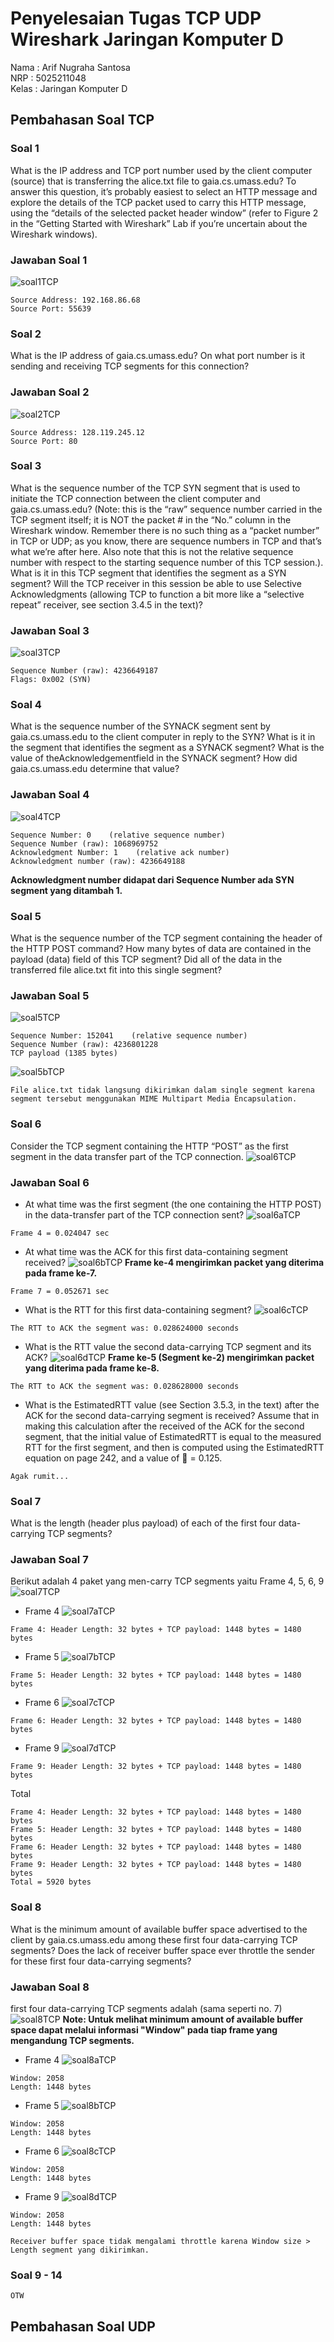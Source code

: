 # Penyelesaian Tugas TCP UDP Wireshark Jaringan Komputer D
Nama    : Arif Nugraha Santosa </br>
NRP     : 5025211048 </br>
Kelas   : Jaringan Komputer D </br>

## Pembahasan Soal TCP

### Soal 1
What is the IP address and TCP port number used by the client computer (source) that is transferring the alice.txt file to gaia.cs.umass.edu? To answer this question, it’s probably easiest to select an HTTP message and explore the details of the TCP packet used to carry this HTTP message, using the “details of the selected packet header window” (refer to Figure 2 in the “Getting Started with Wireshark” Lab if you’re uncertain about the Wireshark windows).

### Jawaban Soal 1
![soal1TCP](./images/TCP1.png)
```
Source Address: 192.168.86.68
Source Port: 55639
```

### Soal 2
What is the IP address of gaia.cs.umass.edu? On what port number is it sending and receiving TCP segments for this connection?

### Jawaban Soal 2
![soal2TCP](./images/TCP2.png)
```
Source Address: 128.119.245.12
Source Port: 80
```

### Soal 3
What is the sequence number of the TCP SYN segment that is used to initiate the TCP connection between the client computer and gaia.cs.umass.edu? (Note: this is the “raw” sequence number carried in the TCP segment itself; it is NOT the packet # in the “No.” column in the Wireshark window. Remember there is no such thing as a “packet number” in TCP or UDP; as you know, there are sequence numbers in TCP and that’s what we’re after here. Also note that this is not the relative sequence number with respect to the starting sequence number of this TCP session.). What is it in this TCP segment that identifies the segment as a SYN segment? Will the TCP receiver in this session be able to use Selective Acknowledgments (allowing TCP to function a bit more like a “selective repeat” receiver, see section 3.4.5 in the text)?

### Jawaban Soal 3
![soal3TCP](./images/TCP3.png)
```
Sequence Number (raw): 4236649187
Flags: 0x002 (SYN)
```

### Soal 4
What is the sequence number of the SYNACK segment sent by gaia.cs.umass.edu to the client computer in reply to the SYN? What is it in the segment that identifies the segment as a SYNACK segment? What is the value of theAcknowledgementfield in the SYNACK segment? How did gaia.cs.umass.edu determine that value?

### Jawaban Soal 4
![soal4TCP](./images/TCP4.png)
```
Sequence Number: 0    (relative sequence number)
Sequence Number (raw): 1068969752
Acknowledgment Number: 1    (relative ack number)
Acknowledgment number (raw): 4236649188
```
__Acknowledgment number didapat dari Sequence Number ada SYN segment yang ditambah 1.__

### Soal 5
What is the sequence number of the TCP segment containing the header of the HTTP POST command? How many bytes of data are contained in the payload (data) field of this TCP segment? Did all of the data in the transferred file alice.txt fit into this single segment?

### Jawaban Soal 5
![soal5TCP](./images/TCP5.png)
```
Sequence Number: 152041    (relative sequence number)
Sequence Number (raw): 4236801228
TCP payload (1385 bytes)
```
![soal5bTCP](./images/TCP5b.png)
```
File alice.txt tidak langsung dikirimkan dalam single segment karena segment tersebut menggunakan MIME Multipart Media Encapsulation.
```


### Soal 6
Consider the TCP segment containing the HTTP “POST” as the first segment in the data transfer part of the TCP connection. 
![soal6TCP](./images/TCP6a.png)

### Jawaban Soal 6
- At what time was the first segment (the one containing the HTTP POST) in the data-transfer part of the TCP connection sent?
![soal6aTCP](./images/TCP6b.png)
```
Frame 4 = 0.024047 sec
```
- At what time was the ACK for this first data-containing segment received?
![soal6bTCP](./images/TCP6c.png)
__Frame ke-4 mengirimkan packet yang diterima pada frame ke-7.__
```
Frame 7	= 0.052671 sec
```
- What is the RTT for this first data-containing segment?
![soal6cTCP](./images/TCP6d.png)
```
The RTT to ACK the segment was: 0.028624000 seconds
```
- What is the RTT value the second data-carrying TCP segment and its ACK?
![soal6dTCP](./images/TCP6e.png)
__Frame ke-5 (Segment ke-2) mengirimkan packet yang diterima pada frame ke-8.__
```
The RTT to ACK the segment was: 0.028628000 seconds
```
- What is the EstimatedRTT value (see Section 3.5.3, in the text) after the ACK for the second data-carrying segment is received? Assume that in 
making this calculation after the received of the ACK for the second segment, that the initial value of EstimatedRTT is equal to the measured RTT for the first segment, and then is computed using the EstimatedRTT equation on page 242, and a value of  = 0.125.
```
Agak rumit...
```

### Soal 7
What is the length (header plus payload) of each of the first four data-carrying TCP segments?

### Jawaban Soal 7
Berikut adalah 4 paket yang men-carry TCP segments yaitu Frame 4, 5, 6, 9
![soal7TCP](./images/TCP7.png)
- Frame 4
![soal7aTCP](./images/TCP7a.png)
```
Frame 4: Header Length: 32 bytes + TCP payload: 1448 bytes = 1480 bytes
```
- Frame 5
![soal7bTCP](./images/TCP7b.png)
```
Frame 5: Header Length: 32 bytes + TCP payload: 1448 bytes = 1480 bytes
```
- Frame 6
![soal7cTCP](./images/TCP7c.png)
```
Frame 6: Header Length: 32 bytes + TCP payload: 1448 bytes = 1480 bytes
```
- Frame 9
![soal7dTCP](./images/TCP7d.png)
```
Frame 9: Header Length: 32 bytes + TCP payload: 1448 bytes = 1480 bytes
```
Total
```
Frame 4: Header Length: 32 bytes + TCP payload: 1448 bytes = 1480 bytes
Frame 5: Header Length: 32 bytes + TCP payload: 1448 bytes = 1480 bytes
Frame 6: Header Length: 32 bytes + TCP payload: 1448 bytes = 1480 bytes
Frame 9: Header Length: 32 bytes + TCP payload: 1448 bytes = 1480 bytes
Total = 5920 bytes
```

### Soal 8
What is the minimum amount of available buffer space advertised to the client by gaia.cs.umass.edu among these first four data-carrying TCP segments? Does the lack of receiver buffer space ever throttle the sender for these first four data-carrying segments?

### Jawaban Soal 8
first four data-carrying TCP segments adalah (sama seperti no. 7)
![soal8TCP](./images/TCP7.png)
__Note: Untuk melihat minimum amount of available buffer space dapat melalui informasi "Window" pada tiap frame yang mengandung TCP segments.__
- Frame 4
![soal8aTCP](./images/TCP8a.png)
```
Window: 2058
Length: 1448 bytes
```
- Frame 5
![soal8bTCP](./images/TCP8b.png)
```
Window: 2058
Length: 1448 bytes
```
- Frame 6
![soal8cTCP](./images/TCP8c.png)
```
Window: 2058
Length: 1448 bytes
```
- Frame 9
![soal8dTCP](./images/TCP8d.png)
```
Window: 2058
Length: 1448 bytes
```
```
Receiver buffer space tidak mengalami throttle karena Window size > Length segment yang dikirimkan.
```
### Soal 9 - 14
`OTW`

## Pembahasan Soal UDP
